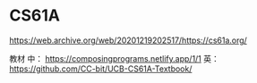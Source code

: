 # CS61A

https://web.archive.org/web/20201219202517/https://cs61a.org/

教材
中：
https://composingprograms.netlify.app/1/1
英：
https://github.com/CC-bit/UCB-CS61A-Textbook/
